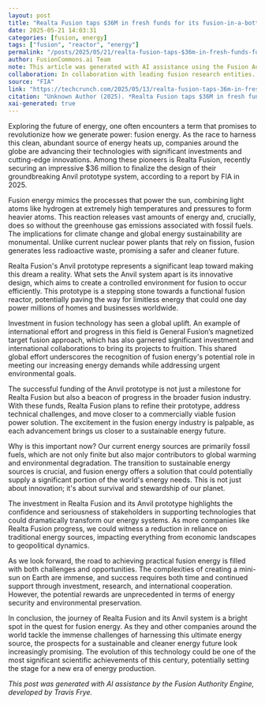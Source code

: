 ```yaml
---
layout: post
title: "Realta Fusion taps $36M in fresh funds for its fusion-in-a-bottle reactor"
date: 2025-05-21 14:03:31
categories: [fusion, energy]
tags: ["fusion", "reactor", "energy"]
permalink: "/posts/2025/05/21/realta-fusion-taps-$36m-in-fresh-funds-for-its-fusion-in-a-bottle-reactor/"
author: FusionCommons.ai Team
note: This article was generated with AI assistance using the Fusion Authority Engine, developed by Travis Frye.
collaboration: In collaboration with leading fusion research entities.
source: "FIA"
link: "https://techcrunch.com/2025/05/13/realta-fusion-taps-36m-in-fresh-funds-for-its-fusion-in-a-bottle-reactor/?utm_campaign=social&utm_source=X&utm_medium=organic#new_tab&utm_source=rss&utm_medium=rss&utm_campaign=realta-fusion-taps-36m-in-fresh-funds-for-its-fusion-in-a-bottle-reactor"
citation: "Unknown Author (2025). *Realta Fusion taps $36M in fresh funds for its fusion-in-a-bottle reactor*. FIA."
xai-generated: true
---
```


Exploring the future of energy, one often encounters a term that promises to revolutionize how we generate power: fusion energy. As the race to harness this clean, abundant source of energy heats up, companies around the globe are advancing their technologies with significant investments and cutting-edge innovations. Among these pioneers is Realta Fusion, recently securing an impressive $36 million to finalize the design of their groundbreaking Anvil prototype system, according to a report by FIA in 2025.

Fusion energy mimics the processes that power the sun, combining light atoms like hydrogen at extremely high temperatures and pressures to form heavier atoms. This reaction releases vast amounts of energy and, crucially, does so without the greenhouse gas emissions associated with fossil fuels. The implications for climate change and global energy sustainability are monumental. Unlike current nuclear power plants that rely on fission, fusion generates less radioactive waste, promising a safer and cleaner future.

Realta Fusion's Anvil prototype represents a significant leap toward making this dream a reality. What sets the Anvil system apart is its innovative design, which aims to create a controlled environment for fusion to occur efficiently. This prototype is a stepping stone towards a functional fusion reactor, potentially paving the way for limitless energy that could one day power millions of homes and businesses worldwide.

Investment in fusion technology has seen a global uplift. An example of international effort and progress in this field is General Fusion’s magnetized target fusion approach, which has also garnered significant investment and international collaborations to bring its projects to fruition. This shared global effort underscores the recognition of fusion energy's potential role in meeting our increasing energy demands while addressing urgent environmental goals.

The successful funding of the Anvil prototype is not just a milestone for Realta Fusion but also a beacon of progress in the broader fusion industry. With these funds, Realta Fusion plans to refine their prototype, address technical challenges, and move closer to a commercially viable fusion power solution. The excitement in the fusion energy industry is palpable, as each advancement brings us closer to a sustainable energy future.

Why is this important now? Our current energy sources are primarily fossil fuels, which are not only finite but also major contributors to global warming and environmental degradation. The transition to sustainable energy sources is crucial, and fusion energy offers a solution that could potentially supply a significant portion of the world's energy needs. This is not just about innovation; it's about survival and stewardship of our planet.

The investment in Realta Fusion and its Anvil prototype highlights the confidence and seriousness of stakeholders in supporting technologies that could dramatically transform our energy systems. As more companies like Realta Fusion progress, we could witness a reduction in reliance on traditional energy sources, impacting everything from economic landscapes to geopolitical dynamics.

As we look forward, the road to achieving practical fusion energy is filled with both challenges and opportunities. The complexities of creating a mini-sun on Earth are immense, and success requires both time and continued support through investment, research, and international cooperation. However, the potential rewards are unprecedented in terms of energy security and environmental preservation.

In conclusion, the journey of Realta Fusion and its Anvil system is a bright spot in the quest for fusion energy. As they and other companies around the world tackle the immense challenges of harnessing this ultimate energy source, the prospects for a sustainable and cleaner energy future look increasingly promising. The evolution of this technology could be one of the most significant scientific achievements of this century, potentially setting the stage for a new era of energy production.

*This post was generated with AI assistance by the Fusion Authority Engine, developed by Travis Frye.*
